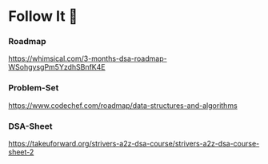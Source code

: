 # Follow It 🔗

### Roadmap
https://whimsical.com/3-months-dsa-roadmap-WSohgysgPm5YzdhSBnfK4E

### Problem-Set
https://www.codechef.com/roadmap/data-structures-and-algorithms

### DSA-Sheet
https://takeuforward.org/strivers-a2z-dsa-course/strivers-a2z-dsa-course-sheet-2
